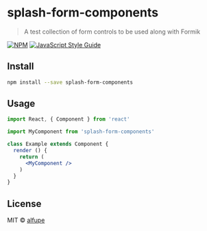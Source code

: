 # splash-form-components

> A test collection of form controls to be used along with Formik

[![NPM](https://img.shields.io/npm/v/splash-form-components.svg)](https://www.npmjs.com/package/splash-form-components) [![JavaScript Style Guide](https://img.shields.io/badge/code_style-standard-brightgreen.svg)](https://standardjs.com)

## Install

```bash
npm install --save splash-form-components
```

## Usage

```jsx
import React, { Component } from 'react'

import MyComponent from 'splash-form-components'

class Example extends Component {
  render () {
    return (
      <MyComponent />
    )
  }
}
```

## License

MIT © [alfupe](https://github.com/alfupe)
